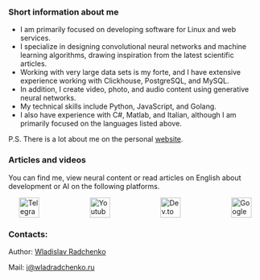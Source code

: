 ### Short information about me

- I am primarily focused on developing software for Linux and web services.
- I specialize in designing convolutional neural networks and machine learning algorithms, drawing inspiration from the latest scientific articles.
- Working with very large data sets is my forte, and I have extensive experience working with Clickhouse, PostgreSQL, and MySQL.
- In addition, I create video, photo, and audio content using generative neural networks.
- My technical skills include Python, JavaScript, and Golang.
- I also have experience with C#, Matlab, and Italian, although I am primarily focused on the languages listed above.

P.S. There is a lot about me on the personal [website](wladradchenko.ru).

### Articles and videos

You can find me, view neural content or read articles on English about development or AI on the following platforms.

<div id="badges" align="left" style="display: flex; justify-content: space-around;">
     <a href="https://t.me/wladradchenko" target="_blank">
       <img src="https://github.com/wladradchenko/help.wladradchenko.ru/blob/1af1f90a50f9bc9df67e935a15a8d4237eb36d91/social/tg.png" width="40" height="40" alt="Telegram Badge" />
     </a>
     &nbsp;&nbsp;&nbsp;&nbsp;
     <a href="https://www.youtube.com/@wladradchenko" target="_blank">
       <img src="https://github.com/wladradchenko/help.wladradchenko.ru/blob/1af1f90a50f9bc9df67e935a15a8d4237eb36d91/social/youtube.png" width="40" height="40" alt="Youtube"/>
     </a>
     &nbsp;&nbsp;&nbsp;&nbsp;
     <a href="https://dev.to/wladradchenko" target="_blank">
       <img src="https://github.com/wladradchenko/help.wladradchenko.ru/blob/1af1f90a50f9bc9df67e935a15a8d4237eb36d91/social/dev.png" width="40" height="40" alt="Dev.to Badge"/ >
     </a>
     &nbsp;&nbsp;&nbsp;&nbsp;
     <a href="https://play.google.com/store/apps/dev?id=7976922698544412840" target="_blank">
       <img src="https://github.com/wladradchenko/help.wladradchenko.ru/blob/1af1f90a50f9bc9df67e935a15a8d4237eb36d91/social/play.png" width="40" height="40" alt="Google Play Badge"/>
     </a>
</div>

### Contacts:

Author: [Wladislav Radchenko](https://github.com/wladradchenko/)

Mail: [i@wladradchenko.ru](https://github.com/wladradchenko/wunjo.wladradchenko.ru/blob/main/i@wladradchenko.ru)